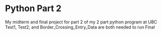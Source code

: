 # Python Part 2
My midterm and final project for part 2 of my 2 part python program at UBC
Test1, Test2, and Border_Crossing_Entry_Data are both needed to run Final
